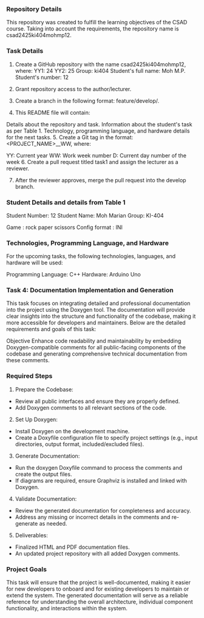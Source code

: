 ### Repository Details
This repository was created to fulfill the learning objectives of the CSAD course. Taking into account the requirements, the repository name is csad2425ki404mohmp12.

### Task Details
1. Create a GitHub repository with the nаme csad2425ki404mohmp12, where:
YY1: 24
YY2: 25
Group: ki404
Student's full name: Moh M.P.
Student's number: 12
2. Grant repository access to the author/lecturer.

3. Create a branch in the following format: feature/develop/<task number>.

4. This README file will contain:

Details about the repository and task.
Information about the student's task as per Table 1.
Technology, programming language, and hardware details for the next tasks.
5. Create a Git tag in the format: <PROJECT_NAME>_<VERSION>_WW<YYWWD>, where:

YY: Current year
WW: Work week number
D: Current day number of the week
6. Create a pull request titled task1 and assign the lecturer as a reviewer.

7. After the reviewer approves, merge the pull request into the develop branch.

### Student Details and details from Table 1
Student Number: 12
Student Name: Moh Marian
Group: KI-404

Game : rock paper scissors
Config format : INI

### Technologies, Programming Language, and Hardware
For the upcoming tasks, the following technologies, languages, and hardware will be used:

Programming Language: C++
Hardware: Arduino Uno

### Task 4: Documentation Implementation and Generation

This task focuses on integrating detailed and professional documentation into the project using the Doxygen tool. The documentation will provide clear insights into the structure and functionality of the codebase, making it more accessible for developers and maintainers. Below are the detailed requirements and goals of this task:

Objective
Enhance code readability and maintainability by embedding Doxygen-compatible comments for all public-facing components of the codebase and generating comprehensive technical documentation from these comments.

### Required Steps

1. Prepare the Codebase:
- Review all public interfaces and ensure they are properly defined.
- Add Doxygen comments to all relevant sections of the code.

2. Set Up Doxygen:
- Install Doxygen on the development machine.
- Create a Doxyfile configuration file to specify project settings (e.g., input directories, output format, included/excluded files).

3. Generate Documentation:
- Run the doxygen Doxyfile command to process the comments and create the output files.
- If diagrams are required, ensure Graphviz is installed and linked with Doxygen.

4. Validate Documentation:
- Review the generated documentation for completeness and accuracy.
- Address any missing or incorrect details in the comments and re-generate as needed.

5. Deliverables:
- Finalized HTML and PDF documentation files.
- An updated project repository with all added Doxygen comments.

### Project Goals
This task will ensure that the project is well-documented, making it easier for new developers to onboard and for existing developers to maintain or extend the system. The generated documentation will serve as a reliable reference for understanding the overall architecture, individual component functionality, and interactions within the system.
